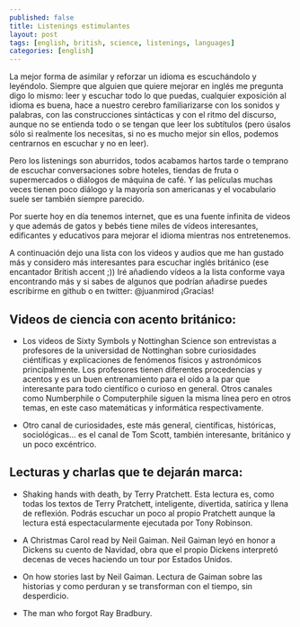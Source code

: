 ```yaml
---
published: false
title: Listenings estimulantes
layout: post
tags: [english, british, science, listenings, languages]
categories: [english]
---
```

La mejor forma de asimilar y reforzar un idioma es escuchándolo y leyéndolo. Siempre que alguien que quiere mejorar en inglés me pregunta digo lo mismo: leer y escuchar todo lo que puedas, cualquier exposición al idioma es buena, hace a nuestro cerebro familiarizarse con los sonidos y palabras, con las construcciones sintácticas y con el ritmo del discurso, aunque no se entienda todo o se tengan que leer los subtítulos (pero úsalos sólo si realmente los necesitas, si no es mucho mejor sin ellos, podemos centrarnos en escuchar y no en leer).

Pero los listenings son aburridos, todos acabamos hartos tarde o temprano de escuchar conversaciones sobre hoteles, tiendas de fruta o supermercados o diálogos de máquina de café. Y las películas muchas veces tienen poco diálogo y la mayoría son americanas y el vocabulario suele ser también siempre parecido.

Por suerte hoy en día tenemos internet, que es una fuente infinita de videos y que además de gatos y bebés tiene miles de vídeos interesantes, edificantes y educativos para mejorar el idioma mientras nos entretenemos. 

A continuación dejo una lista con los videos y audios que me han gustado más y considero más interesantes para escuchar inglés británico (ese encantador British accent ;)) Iré añadiendo vídeos a la lista conforme vaya encontrando más y si sabes de algunos que podrían añadirse puedes escribirme en github o en twitter: @juanmirod ¡Gracias!

## Videos de ciencia con acento británico:

- Los videos de Sixty Symbols y Nottinghan Science son entrevistas a profesores de la universidad de Nottinghan sobre curiosidades ciéntíficas y explicaciones de fenómenos físicos y astronómicos principalmente. Los profesores tienen diferentes procedencias y acentos y es un buen entrenamiento para el oído a la par que interesante para todo científico o curioso en general. Otros canales como Numberphile o Computerphile siguen la misma línea pero en otros temas, en este caso matemáticas y informática respectivamente.

- Otro canal de curiosidades, este más general, científicas, históricas, sociológicas... es el canal de Tom Scott, también interesante, británico y un poco excéntrico.

## Lecturas y charlas que te dejarán marca:

- Shaking hands with death, by Terry Pratchett. Esta lectura es, como todas los textos de Terry Pratchett, inteligente, divertida, satírica y llena de reflexión. Podrás escuchar un poco al propio Pratchett aunque la lectura está espectacularmente ejecutada por Tony Robinson.

- A Christmas Carol read by Neil Gaiman. Neil Gaiman leyó en honor a Dickens su cuento de Navidad, obra que el propio Dickens interpretó decenas de veces haciendo un tour por Estados Unidos.

- On how stories last by Neil Gaiman. Lectura de Gaiman sobre las historias y como perduran y se transforman con el tiempo, sin desperdicio.

- The man who forgot Ray Bradbury.

 

